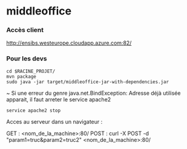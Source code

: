 # middleoffice


### Accès client

http://ensibs.westeurope.cloudapp.azure.com:82/


### Pour les devs
    cd $RACINE_PROJET/
    mvn package
    sudo java -jar target/middleoffice-jar-with-dependencies.jar
    
~ Si une erreur du genre java.net.BindException: Adresse déjà utilisée apparait, il faut arreter le service apache2
    
    service apache2 stop


Acces au serveur dans un navigateur :

GET : <nom_de_la_machine>:80/
POST : curl -X POST -d "param1=truc&param2=truc2" <nom_de_la_machine>:80/
